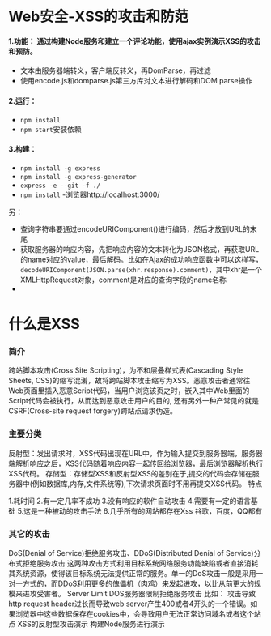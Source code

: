 # Web安全-XSS的攻击和防范

#### 1.功能： 通过构建Node服务和建立一个评论功能，使用ajax实例演示XSS的攻击和预防。

- 文本由服务器端转义，客户端反转义，再DomParse，再过滤
- 使用encode.js和domparse.js第三方库对文本进行解码和DOM parse操作

#### 2.运行：
- `npm install`
- `npm start`安装依赖

#### 3.构建：
- `npm install -g express`
- `npm install -g express-generator`
- `express -e --git -f ./`
- `npm install`
-浏览器http://localhost:3000/

另： 
- 查询字符串要通过encodeURIComponent()进行编码，然后才放到URL的末尾
- 获取服务器的响应内容，先把响应内容的文本转化为JSON格式，再获取URL的name对应的value，最后解码。比如在Ajax的成功响应函数中可以这样写，`decodeURIComponent(JSON.parse(xhr.response).comment)`，其中xhr是一个XMLHttpRequest对象，comment是对应的查询字段的name名称
- 


# 什么是XSS
### 简介

跨站脚本攻击(Cross Site Scripting)，为不和层叠样式表(Cascading Style Sheets, CSS)的缩写混淆，故将跨站脚本攻击缩写为XSS。恶意攻击者通常往Web页面里插入恶意Script代码，当用户浏览该页之时，嵌入其中Web里面的Script代码会被执行，从而达到恶意攻击用户的目的, 还有另外一种产常见的就是CSRF(Cross-site request forgery)跨站点请求伪造。

### 主要分类

反射型：发出请求时，XSS代码出现在URL中，作为输入提交到服务器端，服务器端解析响应之后，XSS代码随着响应内容一起传回给浏览器，最后浏览器解析执行XSS代码。
存储型：存储型XSS和反射型XSS的差别在于,提交的代码会存储在服务器中(例如数据库,内存,文件系统等),下次请求页面时不用再提交XSS代码。
特点

1.耗时间
2.有一定几率不成功
3.没有响应的软件自动攻击
4.需要有一定的语言基础
5.这是一种被动的攻击手法
6.几乎所有的网站都存在Xss 谷歌，百度，QQ都有

### 其它的攻击

DoS(Denial of Service)拒绝服务攻击、DDoS(Distributed Denial of Service)分布式拒绝服务攻击
这两种攻击方式利用目标系统网络服务功能缺陷或者直接消耗其系统资源，使得该目标系统无法提供正常的服务。单一的DoS攻击一般是采用一对一方式的，而DDoS利用更多的傀儡机（肉鸡）来发起进攻，以比从前更大的规模来进攻受害者。
Server Limit DOS服务器限制拒绝服务攻击
比如： 攻击导致http request header过长而导致web server产生400或者4开头的一个错误。如果浏览器中这些数据保存在cookies中，会导致用户无法正常访问域名或者这个站点
XSS的反射型攻击演示
构建Node服务进行演示